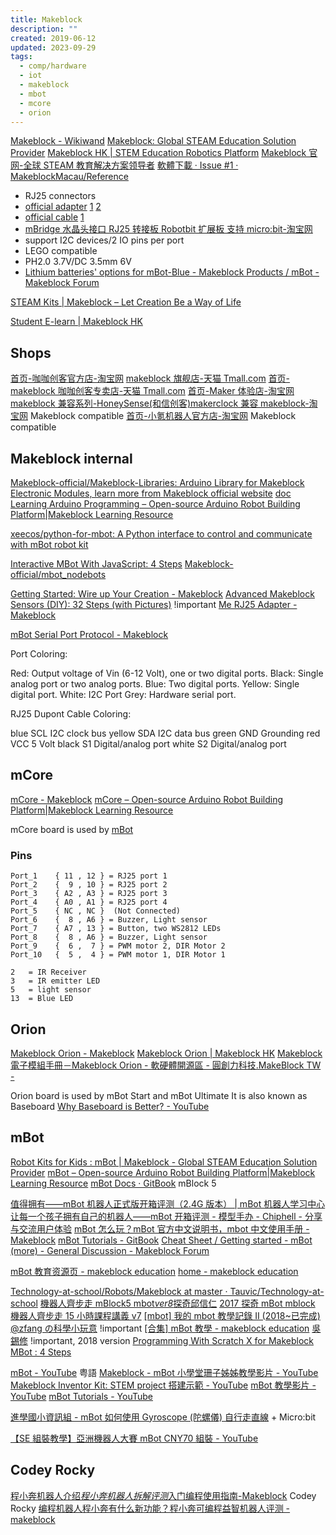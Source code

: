 ```yaml
---
title: Makeblock
description: ""
created: 2019-06-12
updated: 2023-09-29
tags:
  - comp/hardware
  - iot
  - makeblock
  - mbot
  - mcore
  - orion
---
```


[Makeblock - Wikiwand](https://www.wikiwand.com/en/Makeblock)
[Makeblock: Global STEAM Education Solution Provider](https://www.makeblock.com/)
[Makeblock HK | STEM Education Robotics Platform](http://makeblock.hk/)
[Makeblock 官网-全球 STEAM 教育解决方案领导者](https://www.makeblock.com/cn)
[軟體下載 · Issue #1 · MakeblockMacau/Reference](https://github.com/MakeblockMacau/Reference/issues/1)

- RJ25 connectors
- [official adapter](https://item.taobao.com/item.htm?id=554185937877) [1](https://item.taobao.com/item.htm?id=548612116793) [2](https://item.taobao.com/item.htm?id=570704363022)
- [official cable](https://detail.tmall.com/item.htm?id=560659474412) [1](https://item.taobao.com/item.htm?id=541962558126)
- [mBridge 水晶头接口 RJ25 转接板 Robotbit 扩展板 支持 micro:bit-淘宝网](https://item.taobao.com/item.htm?id=595667433688)
- support I2C devices/2 IO pins per port
- LEGO compatible
- PH2.0 3.7V/DC 3.5mm 6V
- [Lithium batteries' options for mBot-Blue - Makeblock Products / mBot - Makeblock Forum](https://forum.makeblock.com/t/lithium-batteries-options-for-mbot-blue/4629/4)

[STEAM Kits | Makeblock – Let Creation Be a Way of Life](https://www.makeblock.com/steam-kits)

[Student E-learn | Makeblock HK](http://makeblock.hk/stu_elearn/)

## Shops

[首页-咖咖创客官方店-淘宝网](https://kakachuangke.taobao.com/)
[makeblock 旗舰店-天猫 Tmall.com](https://makeblock.tmall.com/)
[首页-makeblock 咖咖创客专卖店-天猫 Tmall.com](https://makeblockkkck.tmall.com/)
[首页-Maker 体验店-淘宝网](https://mbot.world.taobao.com/)
[makeblock 兼容系列-HoneySense(和信创客)makerclock 兼容 makeblock-淘宝网](https://honeysense.world.taobao.com/category-1429586360.htm) Makeblock compatible
[首页-小氪机器人官方店-淘宝网](https://shop137769920.taobao.com/index.htm) Makeblock compatible

## Makeblock internal

[Makeblock-official/Makeblock-Libraries: Arduino Library for Makeblock Electronic Modules, learn more from Makeblock official website](https://github.com/Makeblock-official/Makeblock-Libraries) [doc](http://learn.makeblock.com/cn/Makeblock-library-for-Arduino/index.html)
[Learning Arduino Programming – Open-source Arduino Robot Building Platform|Makeblock Learning Resource](http://learn.makeblock.com/en/learning-arduino-programming/)

[xeecos/python-for-mbot: A Python interface to control and communicate with mBot robot kit](https://github.com/xeecos/python-for-mbot)

[Interactive MBot With JavaScript: 4 Steps](https://www.instructables.com/id/Interactive-mBot-with-JavaScript/)
[Makeblock-official/mbot_nodebots](https://github.com/Makeblock-official/mbot_nodebots)

[Getting Started: Wire up Your Creation - Makeblock](https://www.makeblock.com/project/step-1-wiring-color-marker-show-the-modules-connection-for-correct)
[Advanced Makeblock Sensors (DIY): 32 Steps (with Pictures)](https://www.instructables.com/id/Advanced-Makeblock-Sensors-DIY/) !important
[Me RJ25 Adapter - Makeblock](https://www.makeblock.com/project/me-rj25-adapter)

[mBot Serial Port Protocol - Makeblock](https://www.makeblock.com/project/mbot-serial-port-protocol)

Port Coloring:

Red: Output voltage of Vin (6-12 Volt), one or two digital ports.
Black: Single analog port or two analog ports.
Blue: Two digital ports.
Yellow: Single digital port.
White: I2C Port
Grey: Hardware serial port.

RJ25 Dupont Cable Coloring:

blue SCL I2C clock bus
yellow SDA I2C data bus
green GND Grounding
red VCC 5 Volt
black S1 Digital/analog port
white S2 Digital/analog port

## mCore

[mCore - Makeblock](https://www.makeblock.com/project/mcore)
[mCore – Open-source Arduino Robot Building Platform|Makeblock Learning Resource](http://learn.makeblock.com/en/mcore/)

mCore board is used by [mBot](#mbot)

### Pins

```
Port_1    { 11 , 12 } = RJ25 port 1
Port_2    {  9 , 10 } = RJ25 port 2
Port_3    { A2 , A3 } = RJ25 port 3
Port_4    { A0 , A1 } = RJ25 port 4
Port_5    { NC , NC }  (Not Connected)
Port_6    {  8 , A6 } = Buzzer, Light sensor
Port_7    { A7 , 13 } = Button, two WS2812 LEDs
Port_8    {  8 , A6 } = Buzzer, Light sensor
Port_9    {  6 ,  7 } = PWM motor 2, DIR Motor 2
Port_10   {  5 ,  4 } = PWM motor 1, DIR Motor 1

2   = IR Receiver
3   = IR emitter LED
5   = light sensor
13  = Blue LED
```

## Orion

[Makeblock Orion - Makeblock](https://www.makeblock.com/project/makeblock-orion)
[Makeblock Orion | Makeblock HK](http://makeblock.hk/sensors-makeblock-orion/)
[Makeblock 電子模組手冊－Makeblock Orion - 軟硬體開源區 - 圓創力科技.MakeBlock TW -](http://magiccar.let-do.com/forum.php?mod=viewthread&tid=410)

Orion board is used by mBot Start and mBot Ultimate
It is also known as Baseboard
[Why Baseboard is Better? - YouTube](https://www.youtube.com/watch?v=21Q-RYDYnak)

## mBot

[Robot Kits for Kids : mBot | Makeblock - Global STEAM Education Solution Provider](https://www.makeblock.com/steam-kits/mbot)
[mBot – Open-source Arduino Robot Building Platform|Makeblock Learning Resource](http://learn.makeblock.com/en/mbot/)
[mBot Docs · GitBook](http://docs.makeblock.com/mbot/en/) mBlock 5

[值得拥有——mBot 机器人正式版开箱评测（2.4G 版本） | mBot 机器人学习中心](http://www.mbot.cc/?p=297)
[让每一个孩子拥有自己的机器人——mBot 开箱评测 - 模型手办 - Chiphell - 分享与交流用户体验](https://www.chiphell.com/thread-1282876-1-1.html)
[mBot 怎么玩？mBot 官方中文说明书，mbot 中文使用手册 - Makeblock](https://www.makeblock.com/cn/mbot/212197.html)
[mBot Tutorials - GitBook](http://docs.makeblock.com/mbot/en/)
[Cheat Sheet / Getting started - mBot (more) - General Discussion - Makeblock Forum](https://forum.makeblock.com/t/cheat-sheet-getting-started-mbot-more/2960)

[mBot 教育资源页 - makeblock education](http://education.makeblock.com/zh-hans/mbot/)
[home - makeblock education](http://education.makeblock.com/)

[Technology-at-school/Robots/Makeblock at master · Tauvic/Technology-at-school](https://github.com/Tauvic/Technology-at-school/tree/master/Robots/Makeblock)
[機器人齊步走 mBlock5 mbot*ver8*探奇邱信仁](https://www.slideshare.net/renchiou/mblock5-mbotver8)
[2017 探奇 mBot mblock 機器人齊步走 15 小時課程講義 v7](https://www.slideshare.net/renchiou/2017-mbot-mblock-15-v7)
[[mbot] 我的 mbot 教學記錄 II (2018~已完成) @zfang の科學小玩意](http://n.sfs.tw/content/index/12238) !important
[[合集] mBot 教學 - makeblock education](http://education.makeblock.com/zh-hans/resource/%E5%90%88%E9%9B%86-mbot-%E6%95%99%E5%AD%B8/) [吳錫修](https://www.slideshare.net/sshiouwu/presentations) !important, 2018 version
[Programming With Scratch X for Makeblock MBot : 4 Steps](https://www.instructables.com/id/Programming-With-Scratch-X-for-Makeblock-MBot/)

[mBot - YouTube](https://www.youtube.com/playlist?list=PL0SbEqiUD3gxR2nv5ZcHzFudksPz6e2tc) 粤語
[Makeblock - mBot 小學堂珊子姊姊教學影片 - YouTube](https://www.youtube.com/playlist?list=PL9SylZdGlmQNQYK1f5qXW0Ump8hGbEYuz)
[Makeblock Inventor Kit: STEM project 搭建示範 - YouTube](https://www.youtube.com/playlist?list=PLRw4p7Et1ltSyGiB-agMCsUfnGM8z-sb_)
[mBot 教學影片 - YouTube](https://www.youtube.com/playlist?list=PL23zUR4ndfavuldG3my8UNCCYX6wADuT7)
[mBot Tutorials - YouTube](https://www.youtube.com/playlist?list=PLuuf1TKEkEqQ9_2hGTHx5XRxlyTOVUJzS)

[進學國小資訊組 - mBot 如何使用 Gyroscope (陀螺儀) 自行走直線](https://class.tn.edu.tw/modules/tad_web/news.php?WebID=1384&NewsID=11921) + Micro:bit

[【SE 組裝教學】亞洲機器人大賽 mBot CNY70 組裝 - YouTube](https://www.youtube.com/watch?v=7QSqkYAZmz0&list=PL23zUR4ndfateJmKmzPzKPcsNI0LDDCIa&index=2)

## Codey Rocky

[程小奔机器人介绍*程小奔机器人拆解评测*入门编程使用指南-Makeblock](https://www.makeblock.com/cn/info/codey) Codey Rocky
[编程机器人程小奔有什么新功能？程小奔可编程益智机器人评测 - makeblock](https://www.makeblock.com/cn/codey/207165.html)
